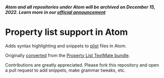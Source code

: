 ##### Atom and all repositories under Atom will be archived on December 15, 2022. Learn more in our [official announcement](https://github.blog/2022-06-08-sunsetting-atom/)
 # Property list support in Atom

Adds syntax highlighting and snippets to [plist](https://en.wikipedia.org/wiki/Property_list)
files in Atom.

Originally [converted](http://flight-manual.atom.io/hacking-atom/sections/converting-from-textmate)
from the [Property List TextMate bundle](https://github.com/textmate/property-list.tmbundle).

Contributions are greatly appreciated. Please fork this repository and open a
pull request to add snippets, make grammar tweaks, etc.
